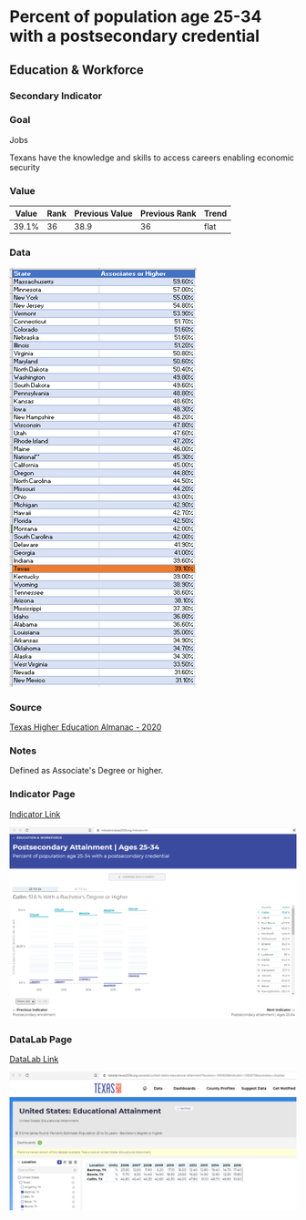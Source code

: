 # Percent of population age 25-34 with a postsecondary credential

## Education & Workforce

### Secondary Indicator

### **Goal**

Jobs

Texans have the knowledge and skills to access careers enabling economic security


### Value


|  Value      | Rank        | Previous Value | Previous Rank | Trend | 
| ----------- | ----------- | ----------- | ----------- | -----------|
| 39.1%       |     36      |    38.9     | 36          | flat       | 



### Data

![associates](./associates.PNG)
 

### Source

[Texas Higher Education Almanac - 2020](http://reportcenter.highered.texas.gov/agency-publication/almanac/2020-texas-public-higher-education-almanac/)

### Notes
Defined as Associate's Degree or higher.


### Indicator Page

[Indicator Link](https://indicators.texas2036.org/indicator/46)

![page](./indicator_ps.PNG)

### DataLab Page

[DataLab Link](https://datalab.texas2036.org/qssadab/united-states-educational-attainment?location=1005920&indicator=1003870&accesskey=chazdpc)

![page](./datalab_attainment.PNG)